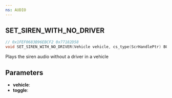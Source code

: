 ```yaml
---
ns: AUDIO
---
```

## SET_SIREN_WITH_NO_DRIVER

```c
// 0x1FEF0683B96EBCF2 0x77182D58
void SET_SIREN_WITH_NO_DRIVER(Vehicle vehicle, cs_type(ScrHandlePtr) BOOL toggle);
```

Plays the siren audio without a driver in a vehicle

## Parameters
* **vehicle**:
* **toggle**:

